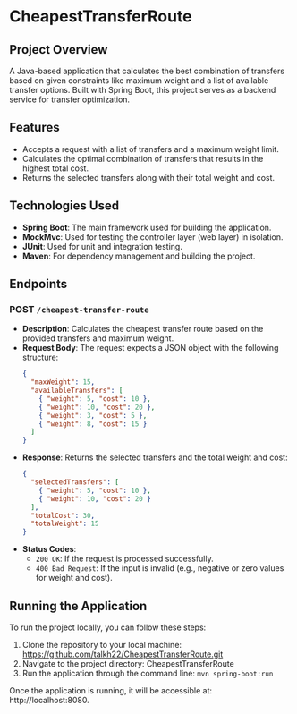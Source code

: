 # CheapestTransferRoute

## Project Overview

A Java-based application that calculates the best combination of transfers based on given constraints like maximum weight and a list of available transfer options. 
Built with Spring Boot, this project serves as a backend service for transfer optimization. 

## Features 
- Accepts a request with a list of transfers and a maximum weight limit.
- Calculates the optimal combination of transfers that results in the highest total cost.
- Returns the selected transfers along with their total weight and cost.

## Technologies Used 
- **Spring Boot**: The main framework used for building the application.
- **MockMvc**: Used for testing the controller layer (web layer) in isolation.
- **JUnit**: Used for unit and integration testing.
- **Maven**: For dependency management and building the project.
 
## Endpoints 

### POST `/cheapest-transfer-route` 
- **Description**: Calculates the cheapest transfer route based on the provided transfers and maximum weight.
- **Request Body**: The request expects a JSON object with the following structure:
    ```json
    {
      "maxWeight": 15,
      "availableTransfers": [
        { "weight": 5, "cost": 10 },
        { "weight": 10, "cost": 20 },
        { "weight": 3, "cost": 5 },
        { "weight": 8, "cost": 15 }
      ]
    }
    ```
- **Response**: Returns the selected transfers and the total weight and cost:
    ```json
    {
      "selectedTransfers": [
        { "weight": 5, "cost": 10 },
        { "weight": 10, "cost": 20 }
      ],
      "totalCost": 30,
      "totalWeight": 15
    }
    ```
- **Status Codes**:
    - `200 OK`: If the request is processed successfully.
    - `400 Bad Request`: If the input is invalid (e.g., negative or zero values for weight and cost).

## Running the Application 

To run the project locally, you can follow these steps: 
  1. Clone the repository to your local machine: https://github.com/talkh22/CheapestTransferRoute.git 
  2. Navigate to the project directory: CheapestTransferRoute
  3. Run the application through the command line:
      ``` mvn spring-boot:run ```

   Once the application is running, it will be accessible at: http://localhost:8080.
